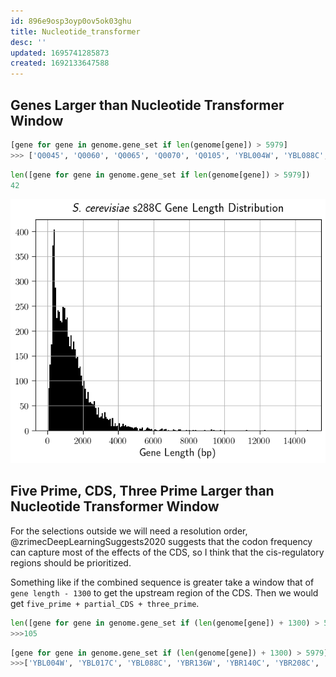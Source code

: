 ```yaml
---
id: 896e9osp3oyp0ov5ok03ghu
title: Nucleotide_transformer
desc: ''
updated: 1695741285873
created: 1692133647588
---
```

## Genes Larger than Nucleotide Transformer Window

```python
[gene for gene in genome.gene_set if len(genome[gene]) > 5979]
>>> ['Q0045', 'Q0060', 'Q0065', 'Q0070', 'Q0105', 'YBL004W', 'YBL088C', 'YBR136W', 'YBR140C', 'YCR032W', 'YCR093W', 'YDL171C', 'YDR150W', 'YDR170C', 'YDR457W', 'YER155C', 'YER172C', 'YFL007W', 'YFR019W', 'YGL195W', 'YGR217W', 'YHR099W', 'YHR165C', 'YIL129C', 'YJL005W', 'YJL130C', 'YJL207C', 'YJR066W', 'YKL182W', 'YKL203C', 'YKR054C', 'YLL040C', 'YLR087C', 'YLR106C', 'YLR430W', 'YLR454W', 'YMR207C', 'YNL262W', 'YNR016C', 'YOL081W', 'YPL085W', 'YPR117W']
```

```python
len([gene for gene in genome.gene_set if len(genome[gene]) > 5979])
42
```

![](./assets/images/Scerevisiae-s288c-Gene-Length-Distribution-resized-2023.09.26.png)

## Five Prime, CDS, Three Prime Larger than Nucleotide Transformer Window

For the selections outside we will need a resolution order, @zrimecDeepLearningSuggests2020 suggests that the codon frequency can capture most of the effects of the CDS, so I think that the cis-regulatory regions should be prioritized.

Something like if the combined sequence is greater take a window that of `gene length - 1300` to get the upstream region of the CDS. Then we would get `five_prime + partial_CDS + three_prime`.

```python
len([gene for gene in genome.gene_set if (len(genome[gene]) + 1300) > 5979])
>>>105
```

```python
[gene for gene in genome.gene_set if (len(genome[gene]) + 1300) > 5979]
>>>['YBL004W', 'YBL017C', 'YBL088C', 'YBR136W', 'YBR140C', 'YBR208C', 'YBR275C', 'YCL014W', 'YCR032W', 'YCR089W', 'YCR093W', 'YDL058W', 'YDL140C', 'YDL171C', 'YDR093W', 'YDR127W', 'YDR141C', 'YDR150W', 'YDR170C', 'YDR283C', 'YDR420W', 'YDR457W', 'YDR545W', 'YER132C', 'YER155C', 'YER166W', 'YER172C', 'YER190W', 'YFL007W', 'YFL033C', 'YFR019W', 'YGL195W', 'YGL206C', 'YGR032W', 'YGR098C', 'YGR184C', 'YGR217W', 'YGR271W', 'YGR296W', 'YHL030W', 'YHL035C', 'YHR023W', 'YHR099W', 'YHR165C', 'YIL129C', 'YIL149C', 'YIL177C', 'YJL005W', 'YJL039C', 'YJL109C', 'YJL130C', 'YJL207C', 'YJL225C', 'YJR066W', 'YJR138W', 'YJR140C', 'YKL014C', 'YKL182W', 'YKL203C', 'YKR031C', 'YKR054C', 'YKR095W', 'YLL015W', 'YLL040C', 'YLL048C', 'YLR024C', 'YLR087C', 'YLR106C', 'YLR305C', 'YLR310C', 'YLR342W', 'YLR422W', 'YLR430W', 'YLR454W', 'YLR467W', 'YML059C', 'YML103C', 'YMR162C', 'YMR207C', 'YMR219W', 'YMR229C', 'YMR247C', 'YMR306W', 'YNL139C', 'YNL172W', 'YNL242W', 'YNL262W', 'YNL271C', 'YNL297C', 'YNL339C', 'YNR016C', 'YNR031C', 'YOL081W', 'YOR093C', 'YOR191W', 'YOR290C', 'YOR326W', 'YOR328W', 'YOR341W', 'YOR396W', 'YPL082C', 'YPL085W', 'YPL231W', 'YPL283C', 'YPR117W']
```

